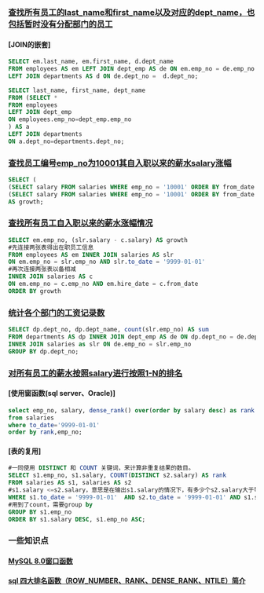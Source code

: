 ### [查找所有员工的last_name和first_name以及对应的dept_name，也包括暂时没有分配部门的员工](https://www.nowcoder.com/practice/5a7975fabe1146329cee4f670c27ad55?tpId=82&&tqId=29771&rp=1&ru=/ta/sql&qru=/ta/sql/question-ranking)
#### [JOIN的嵌套]
```sql
SELECT em.last_name, em.first_name, d.dept_name
FROM employees AS em LEFT JOIN dept_emp AS de ON em.emp_no = de.emp_no
LEFT JOIN departments AS d ON de.dept_no =  d.dept_no;
```

```sql
SELECT last_name, first_name, dept_name
FROM (SELECT *
FROM employees
LEFT JOIN dept_emp
ON employees.emp_no=dept_emp.emp_no
) AS a
LEFT JOIN departments
ON a.dept_no=departments.dept_no;
```

### [查找员工编号emp_no为10001其自入职以来的薪水salary涨幅](https://www.nowcoder.com/practice/c727647886004942a89848e2b5130dc2)

```sql
SELECT (
(SELECT salary FROM salaries WHERE emp_no = '10001' ORDER BY from_date DESC LIMIT 1) - 
(SELECT salary FROM salaries WHERE emp_no = '10001' ORDER BY from_date LIMIT 1))
AS growth;
```

### [查找所有员工自入职以来的薪水涨幅情况](https://www.nowcoder.com/practice/fc7344ece7294b9e98401826b94c6ea5)

```sql
SELECT em.emp_no, (slr.salary - c.salary) AS growth
#先连接两张表得出在职员工信息
FROM employees AS em INNER JOIN salaries AS slr
ON em.emp_no = slr.emp_no AND slr.to_date = '9999-01-01'
#再次连接两张表以备相减
INNER JOIN salaries AS c
ON em.emp_no = c.emp_no AND em.hire_date = c.from_date
ORDER BY growth
```

### [统计各个部门的工资记录数](https://www.nowcoder.com/practice/6a62b6c0a7324350a6d9959fa7c21db3)

```sql
SELECT dp.dept_no, dp.dept_name, count(slr.emp_no) AS sum
FROM departments AS dp INNER JOIN dept_emp AS de ON dp.dept_no = de.dept_no 
INNER JOIN salaries as slr ON de.emp_no = slr.emp_no
GROUP BY dp.dept_no;
```

### [对所有员工的薪水按照salary进行按照1-N的排名](https://www.nowcoder.com/practice/b9068bfe5df74276bd015b9729eec4bf)

#### [使用窗函数(sql server、Oracle)]
```sql
select emp_no, salary, dense_rank() over(order by salary desc) as rank
from salaries 
where to_date='9999-01-01'
order by rank,emp_no;
```

#### [表的复用]
```sql
#一同使用 DISTINCT 和 COUNT 关键词，来计算非重复结果的数目。
SELECT s1.emp_no, s1.salary, COUNT(DISTINCT s2.salary) AS rank
FROM salaries AS s1, salaries AS s2
#s1.salary <=s2.salary，意思是在输出s1.salary的情况下，有多少个s2.salary大于等于s1.salary
WHERE s1.to_date = '9999-01-01'  AND s2.to_date = '9999-01-01' AND s1.salary <= s2.salary
#用到了count，需要group by
GROUP BY s1.emp_no
ORDER BY s1.salary DESC, s1.emp_no ASC;
```

### 一些知识点
#### [MySQL 8.0窗口函数](https://www.cnblogs.com/DataArt/p/9961676.html)
#### [sql 四大排名函数（ROW_NUMBER、RANK、DENSE_RANK、NTILE）简介](https://blog.csdn.net/shaiguchun9503/article/details/82349050)
